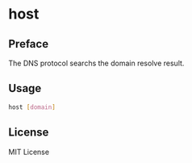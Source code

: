 # host
## Preface
The DNS protocol searchs the domain resolve result.

## Usage

```bash
host [domain]

```

## License

MIT License

